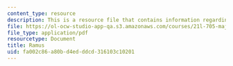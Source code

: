 ```yaml
---
content_type: resource
description: This is a resource file that contains information regarding ramus.
file: https://ol-ocw-studio-app-qa.s3.amazonaws.com/courses/21l-705-major-authors-john-milton-spring-2008/fa002c86a80bd4edddcd316103c10201_MIT21L_705S08_ramus.pdf
file_type: application/pdf
resourcetype: Document
title: Ramus
uid: fa002c86-a80b-d4ed-ddcd-316103c10201
---
```


